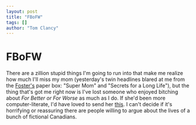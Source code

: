 ```yaml
---
layout: post
title: "FBoFW"
tags: []
author: "Tom Clancy"
---
```


# FBoFW

There are a zillion stupid things I'm going to run into that make me realize how much I'll miss my mom (yesterday's twin headlines blared at me from the <a href="http://www.fosters.com/" target="_blank">Foster's</a> paper box: "Super Mom" and "Secrets for a Long Life"), but the thing that's got me right now is I've lost someone who enjoyed bitching about <em>For Better or For Worse</em> as much as I do. If she'd been more computer-literate, I'd have loved to send her <a href="http://en.wikipedia.org/wiki/Talk:For_Better_or_For_Worse" target="_blank">this</a>. I can't decide if it's horrifying or reassuring there are people willing to argue about the lives of a bunch of fictional Canadians.
